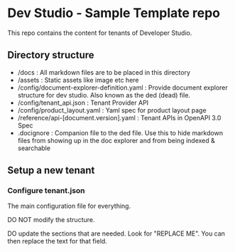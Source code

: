 # Dev Studio - Sample Template repo

This repo contains the content for tenants of Developer Studio.

## Directory structure

- /docs : All markdown files are to be placed in this directory
- /assets :  Static assets like image etc here
- /config/document-explorer-definition.yaml : Provide document explorer structure for dev studio.  Also known as the ded (dead) file.
- /config/tenant_api.json : Tenant Provider API 
- /config/product_layout.yaml : Yaml spec for product layout page
- /reference/api-[document.version].yaml : Tenant APIs in OpenAPI 3.0 Spec
- .docignore : Companion file to the ded file.  Use this to hide markdown files from showing up in the doc explorer and from being indexed & searchable

## Setup a new tenant

### Configure tenant.json

The main configuration file for everything.

DO NOT modify the structure.

DO update the sections that are needed.  Look for "REPLACE ME". You can then replace the text for that field.


